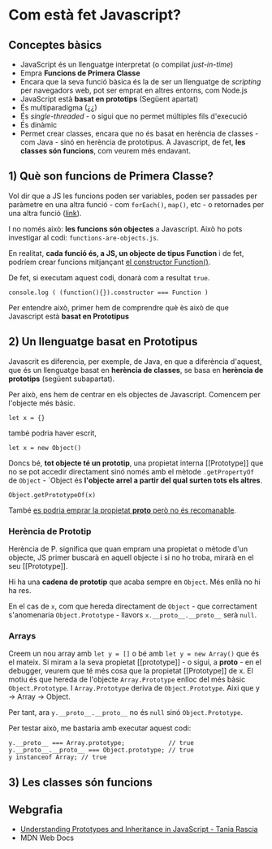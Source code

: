 # Com està fet Javascript?

## Conceptes bàsics

- JavaScript és un llenguatge interpretat (o compilat _just-in-time_)
- Empra **Funcions de Primera Classe**
- Encara que la seva funció bàsica és la de ser un llenguatge de _scripting_ per navegadors web, pot ser emprat en altres entorns, com Node.js
- JavaScript està **basat en prototips** (Següent apartat)
- És multiparadigma (¿¿)
- És _single-threaded_ - o sigui que no permet múltiples fils d'execució
- És dinàmic
- Permet crear classes, encara que no és basat en herència de classes - com Java - sinó en herència de prototipus. A Javascript, de fet, **les classes són funcions**, com veurem més endavant.

## 1) Què son funcions de Primera Classe?

Vol dir que a JS les funcions poden ser variables, poden ser passades per paràmetre en una altra funció - com `forEach()`, `map()`, etc - o retornades per una altra funció ([link](https://developer.mozilla.org/en-US/docs/Glossary/First-class_Function)).

I no només això: **les funcions són objectes** a Javascript. Això ho pots investigar al codi: `functions-are-objects.js`.

En realitat, **cada funció és, a JS, un objecte de tipus Function** i de fet, podríem crear funcions mitjançant [el constructor Function()](https://developer.mozilla.org/en-US/docs/Web/JavaScript/Reference/Global_Objects/Function/Function).

De fet, si executam aquest codi, donarà com a resultat `true`.

    console.log ( (function(){}).constructor === Function )

Per entendre això, primer hem de comprendre què ès això de que Javascript està **basat en Prototipus**

## 2) Un llenguatge basat en Prototipus

Javascrit es diferencia, per exemple, de Java, en que a diferència d'aquest, que és un llenguatge basat en **herència de classes**, se basa en **herència de prototips** (següent subapartat).

Per això, ens hem de centrar en els objectes de Javascript. Comencem per l'objecte més bàsic.

    let x = {}

també podria haver escrit,

    let x = new Object()

Doncs bé, **tot objecte té un prototip**, una propietat interna [[Prototype]] que no se pot accedir directament sinó només amb el mètode `.getPropertyOf` de `Object` - `Object és **l'objecte arrel a partir del qual surten tots els altres**.

`Object.getPrototypeOf(x)`

També [es podria emprar la propietat __proto__ però no és recomanable](https://www.digitalocean.com/community/tutorials/understanding-prototypes-and-inheritance-in-javascript).

### Herència de Prototip

Herència de P. significa que quan empram una propietat o mètode d'un objecte, JS primer buscarà en aquell objecte i si no ho troba, mirarà en el seu [[Prototype]].

Hi ha una **cadena de prototip** que acaba sempre en `Object`. Més enllà no hi ha res. 

En el cas de `x`, com que hereda directament de `Object` - que correctament s'anomenaria `Object.Prototype` -  llavors `x.__proto__.__proto__` serà `null`.

### Arrays

Creem un nou array amb  `let y = []` o bé amb `let y = new Array()` que és el mateix. Si miram a la seva propietat [[prototype]] - o sigui, a __proto__ - en el debugger, veurem que té més cosa que la propietat [[Prototype]] de x. El motiu és que hereda de l'objecte `Array.Prototype` enlloc del més bàsic `Object.Prototype`. I `Array.Prototype` deriva de `Object.Prototype`. Aixi que y -> Array -> Object.

Per tant, ara `y.__proto__.__proto__` no és `null` sinó `Object.Prototype`.

Per testar això, me bastaria amb executar aquest codi:

    y.__proto__ === Array.prototype;            // true
    y.__proto__.__proto__ === Object.prototype; // true
    y instanceof Array; // true


## 3) Les classes són funcions




## Webgrafia

- [Understanding Prototypes and Inheritance in JavaScript - Tania Rascia](https://www.digitalocean.com/community/tutorials/understanding-prototypes-and-inheritance-in-javascript)
- MDN Web Docs